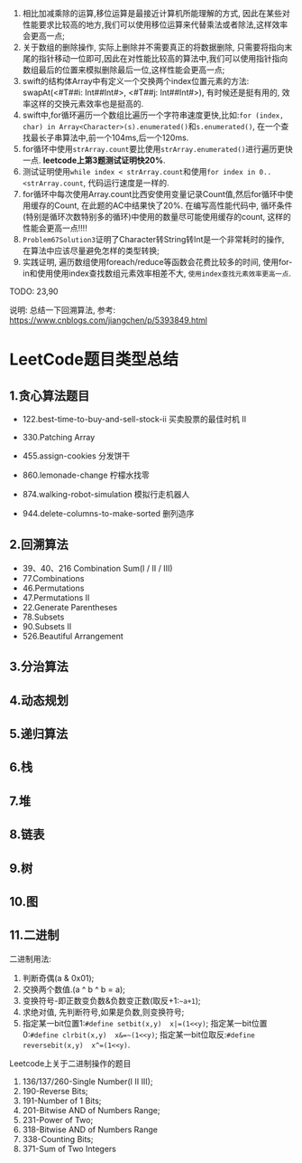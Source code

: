 

1. 相比加减乘除的运算,移位运算是最接近计算机所能理解的方式, 因此在某些对性能要求比较高的地方,我们可以使用移位运算来代替乘法或者除法,这样效率会更高一点;
2. 关于数组的删除操作, 实际上删除并不需要真正的将数据删除, 只需要将指向末尾的指针移动一位即可,因此在对性能比较高的算法中,我们可以使用指针指向数组最后的位置来模拟删除最后一位,这样性能会更高一点;
3. swift的结构体Array中有定义一个交换两个index位置元素的方法: swapAt(<#T##i: Int##Int#>, <#T##j: Int##Int#>), 有时候还是挺有用的, 效率这样的交换元素效率也是挺高的.
4. swift中,for循环遍历一个数组比遍历一个字符串速度更快,比如:`for (index, char) in Array<Character>(s).enumerated()`和`s.enumerated()`, 在一个查找最长子串算法中,前一个104ms,后一个120ms.
5. for循环中使用`strArray.count`要比使用`strArray.enumerated()`进行遍历更快一点. **leetcode上第3题测试证明快20%**.
6. 测试证明使用`while index < strArray.count`和使用`for index in 0..<strArray.count`, 代码运行速度是一样的.
7. for循环中每次使用Array.count比西安使用变量记录Count值,然后for循环中使用缓存的Count, 在此题的AC中结果快了20%.       在编写高性能代码中, 循环条件(特别是循环次数特别多的循环)中使用的数量尽可能使用缓存的count, 这样的性能会更高一点!!!!
8. `Problem67Solution3`证明了Character转String转Int是一个非常耗时的操作, 在算法中应该尽量避免怎样的类型转换;
9. 实践证明, 遍历数组使用foreach/reduce等函数会花费比较多的时间, 使用for-in和使用使用index查找数组元素效率相差不大, `使用index查找元素效率更高一点`.



TODO: 23,90





说明:
总结一下回溯算法, 参考: https://www.cnblogs.com/jiangchen/p/5393849.html



# LeetCode题目类型总结

## 1.贪心算法题目

* 122.best-time-to-buy-and-sell-stock-ii	买卖股票的最佳时机 II

* 330.Patching Array

* 455.assign-cookies	分发饼干
* 860.lemonade-change	柠檬水找零
* 874.walking-robot-simulation	模拟行走机器人
* 944.delete-columns-to-make-sorted	删列造序

## 2.回溯算法

* 39、40、216 Combination Sum(I / II / III)
* 77.Combinations
* 46.Permutations
* 47.Permutations II
* 22.Generate Parentheses
* 78.Subsets
* 90.Subsets II
* 526.Beautiful Arrangement

## 3.分治算法



## 4.动态规划



## 5.递归算法



## 6.栈



## 7.堆



## 8.链表



## 9.树



## 10.图



## 11.二进制

二进制用法:

1. 判断奇偶(a & 0x01);
2. 交换两个数值.(a  ^ b ^ b = a);
3. 变换符号-即正数变负数&负数变正数(取反+1:`~a+1`);
4. 求绝对值, 先判断符号,如果是负数,则变换符号;
5. 指定某一bit位置1:`#define setbit(x,y)  x|=(1<<y)`; 指定某一bit位置0:`#define clrbit(x,y)  x&=~(1<<y)`; 指定某一bit位取反:`#define reversebit(x,y)  x^=(1<<y)`.

Leetcode上关于二进制操作的题目

1. 136/137/260-Single Number(I II III);
2. 190-Reverse Bits;
3. 191-Number of 1 Bits;
4. 201-Bitwise AND of Numbers Range;
5. 231-Power of Two;
6. 318-Bitwise AND of Numbers Range
7. 338-Counting Bits;
8. 371-Sum of Two Integers








